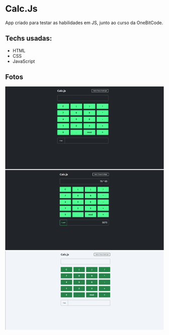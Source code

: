 # Calc.Js

App criado para testar as habilidades em JS, junto ao curso da OneBitCode. 

## Techs usadas: 
* HTML
* CSS
* JavaScript

## Fotos
![Calc.Js](./img/ft1.png)
![Calc.Js](./img/ft2.png)
![alt text](./img/ft3.png)